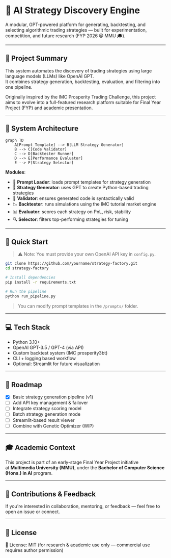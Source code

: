 # 🧠 AI Strategy Discovery Engine

A modular, GPT-powered platform for generating, backtesting, and selecting algorithmic trading strategies — built for experimentation, competition, and future research (FYP 2026 @ MMU 🎓).

---

## 📌 Project Summary

This system automates the discovery of trading strategies using large language models (LLMs) like OpenAI GPT.  
It combines strategy generation, backtesting, evaluation, and filtering into one pipeline.

Originally inspired by the IMC Prosperity Trading Challenge, this project aims to evolve into a full-featured research platform suitable for Final Year Project (FYP) and academic presentation.

---

## 📐 System Architecture

```mermaid
graph TD
    A[Prompt Template] --> B[LLM Strategy Generator]
    B --> C[Code Validator]
    C --> D[Backtester Runner]
    D --> E[Performance Evaluator]
    E --> F[Strategy Selector]
```

**Modules**:
- 📄 **Prompt Loader**: loads prompt templates for strategy generation  
- 🤖 **Strategy Generator**: uses GPT to create Python-based trading strategies  
- 🧪 **Validator**: ensures generated code is syntactically valid  
- 📉 **Backtester**: runs simulations using the IMC tutorial market engine  
- 📊 **Evaluator**: scores each strategy on PnL, risk, stability  
- 🔍 **Selector**: filters top-performing strategies for tuning

---

## 🚀 Quick Start

> ⚠️ Note: You must provide your own OpenAI API key in `config.py`.

```bash
git clone https://github.com/yourname/strategy-factory.git
cd strategy-factory

# Install dependencies
pip install -r requirements.txt

# Run the pipeline
python run_pipeline.py
```

> You can modify prompt templates in the `/prompts/` folder.

---

## 💻 Tech Stack

- Python 3.10+
- OpenAI GPT-3.5 / GPT-4 (via API)
- Custom backtest system (IMC prosperity3bt)
- CLI + logging based workflow
- Optional: Streamlit for future visualization

---

## 🔄 Roadmap

- [x] Basic strategy generation pipeline (v1)  
- [ ] Add API key management & failover  
- [ ] Integrate strategy scoring model  
- [ ] Batch strategy generation mode  
- [ ] Streamlit-based result viewer  
- [ ] Combine with Genetic Optimizer (WIP)

---

## 🎓 Academic Context

This project is part of an early-stage Final Year Project initiative  
at **Multimedia University (MMU)**, under the **Bachelor of Computer Science (Hons.) in AI** program.  


---

## 🤝 Contributions & Feedback

If you're interested in collaboration, mentoring, or feedback — feel free to open an issue or connect.

---

## 📄 License

📄 License: MIT (for research & academic use only — commercial use requires author permission)

